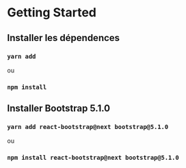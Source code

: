 # Getting Started 

## Installer les dépendences

### `yarn add`
ou
### `npm install`

## Installer Bootstrap 5.1.0

### `yarn add react-bootstrap@next bootstrap@5.1.0`
ou
### `npm install react-bootstrap@next bootstrap@5.1.0`